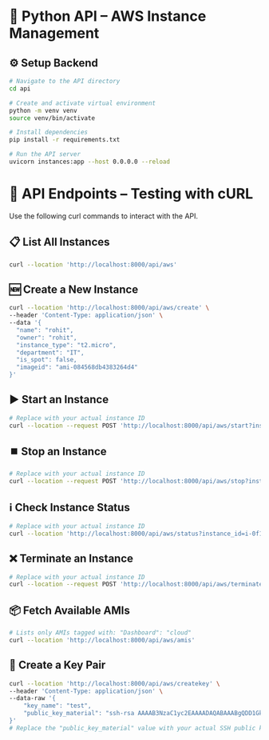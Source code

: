 # 🐍 Python API – AWS Instance Management

## ⚙️ Setup Backend

```bash
# Navigate to the API directory
cd api

# Create and activate virtual environment
python -m venv venv
source venv/bin/activate

# Install dependencies
pip install -r requirements.txt

# Run the API server
uvicorn instances:app --host 0.0.0.0 --reload
```

# 🚀 API Endpoints – Testing with cURL
Use the following curl commands to interact with the API.

## 📋 List All Instances
```bash
curl --location 'http://localhost:8000/api/aws'
```
## 🆕 Create a New Instance
```bash
curl --location 'http://localhost:8000/api/aws/create' \
--header 'Content-Type: application/json' \
--data '{
  "name": "rohit",
  "owner": "rohit",         
  "instance_type": "t2.micro",
  "department": "IT",
  "is_spot": false,
  "imageid": "ami-084568db4383264d4"
}'
```

## ▶️ Start an Instance
```bash
# Replace with your actual instance ID
curl --location --request POST 'http://localhost:8000/api/aws/start?instance_id=i-0f105a66e145ad40f'
```

## ⏹️ Stop an Instance
```bash
# Replace with your actual instance ID
curl --location --request POST 'http://localhost:8000/api/aws/stop?instance_id=i-0f105a66e145ad40f'
```

## ℹ️ Check Instance Status
```bash
# Replace with your actual instance ID
curl --location 'http://localhost:8000/api/aws/status?instance_id=i-0f105a66e145ad40f'
```

## ❌ Terminate an Instance
```bash
# Replace with your actual instance ID
curl --location --request POST 'http://localhost:8000/api/aws/terminate?instance_id=i-0f105a66e145ad40f'
```

## 📦 Fetch Available AMIs
```bash
# Lists only AMIs tagged with: "Dashboard": "cloud"
curl --location 'http://localhost:8000/api/aws/amis'
```

## 🔐 Create a Key Pair
```bash
curl --location 'http://localhost:8000/api/aws/createkey' \
--header 'Content-Type: application/json' \
--data-raw '{
    "key_name": "test",
    "public_key_material": "ssh-rsa AAAAB3NzaC1yc2EAAAADAQABAAABgQDD1Gkjsc8Av/xFC0MJM/sesai/MHFjNY3tCHrKjIAhMYsCot/bIb7gZ0o+wG65ETyz....." 
}'
# Replace the "public_key_material" value with your actual SSH public key
```
